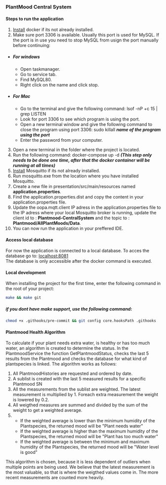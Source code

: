 ### PlantMood Central System

#### Steps to run the application

1.  [Install](https://hub.docker.com/editions/community/docker-ce-desktop-windows/) docker if its not already installed. 
2.  Make sure port 3306 is available. Usually this port is used for MySQL. If the port is in use you need to stop MySQL from usign the port manually before continuing:
- ##### *For windows*
  - Open taskmanager.
  - Go to service tab.
  - Find MySQL80.
  - Right click on the name and click stop.
- ##### *For Mac*
  - Go to the terminal and give the following command: lsof -nP +c 15 | grep LISTEN
  - Look for port 3306 to see which program is using the port.
  - Open a new terminal window and give the following command to close the program using port 3306: sudo killall ***name of the program using the port***
  - Enter the password from your computer.
3. Open a new terminal in the folder where the project is located.
4. Run the following command: docker-compose up -d  ***(This step only needs to be done one time, after that the docker container will be running at all times)***
5. [Install](https://mosquitto.org/download/) Mosquitto if its not already installed.
6. Run mosquitto.exe from the location where you have installed Mosquitto.
7. Create a new file in presentation/src/main/resources named __application.properties__.
8. Find the application.properties.dist and copy the content in your application.properties file.
9. Update the oopa.mqtt.client IP adress in the application.properties file to the IP adress where your local Mosquitto broker is running, 
update the client id to : __Plantmood-CentralSystem__ and the topic to : __Plantmood/AllPlantMoods/Data__.
10. You can now run the application in your preffered IDE.

#### Access local database
For now the application is connected to a local database. To acces the database go to: [localhost:8081](localhost:8081)     
  The database is only accessible after the docker command is executed.
  
#### Local development
When installing the project for the first time, enter the following command in the root of your project:
```bash
make && make git
```

##### if you dont have make support, use the following command:
```bash
chmod +x .githooks/pre-commit && git config core.hooksPath .githooks
```

#### Plantmood Health Algorithm
To calculate if your plant needs extra water, is healthy or has too much water, an algorithm is created to determine the status. 
In the PlantmoodService the function GetPlantmoodStatus, checks the last 5 results from the Plantmood and checks the database for what kind of plantspecies is linked.
The algorithm works as follows:

1. All PlantmoodHistories are requested and ordered by date.
2. A sublist is created with the last 5 measured results for a specific Plantmood SN
3. All the measurements from the sublist are weighted. The latest measurement is multiplied by 1. Foreach extra measurement the weight is lowered by 0.2.
4. All weigthed measures are summed and divided by the sum of the weight to get a weighted average.
5. 
	- If the weighted average is lower than the minimum humidity of the Plantspecies, the returned mood will be "Plant needs water"
	- If the weighted average is higher than the maximum humidity of the Plantspecies, the returned mood will be "Plant has too much water"
	- If the weighted average is between the minimum and maximum humidity of the Plantspecies, the returned mood will be "Water level is good"

This algorithm is chosen, because it is less dependent of outliers when multiple points are being used. 
We believe that the latest measurement is the most valuable, so that is where the weigthed values come in. 
The more recent measurements are counted more heavily.